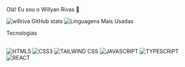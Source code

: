 Olá! Eu sou o Willyan Rivas 👋

![willriva GitHub stats](https://github-readme-stats.vercel.app/api?username=willriva&show_icons=true&theme=dracula&hide_rank=true&card_width=400)
![Linguagens Mais Usadas](https://github-readme-stats.vercel.app/api/top-langs/?username=willriva&layout=compact&theme=dark&card_width=350&langs_count=5)

Tecnologias
<div style="display: inline_block"><br/>
  <img alt="HTML5" src="https://img.shields.io/badge/HTML5-E34F26?style=for-the-badge&logo=html5&logoColor=white" />
   <img alt="CSS3" src="https://img.shields.io/badge/CSS3-1572B6?style=for-the-badge&logo=css3&logoColor=white" />
   <img alt="TAILWIND CSS" src="https://img.shields.io/badge/Tailwind_CSS-38B2AC?style=for-the-badge&logo=tailwind-css&logoColor=white" />
   <img alt="JAVASCRIPT" src="https://img.shields.io/badge/JavaScript-F7DF1E?style=for-the-badge&logo=javascript&logoColor=black" />
   <img alt="TYPESCRIPT" src="https://img.shields.io/badge/TypeScript-007ACC?style=for-the-badge&logo=typescript&logoColor=white" />
   <img alt="REACT" src="https://img.shields.io/badge/React-20232A?style=for-the-badge&logo=react&logoColor=61DAFB" />
</div>
